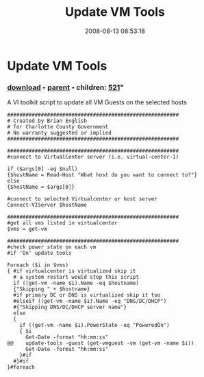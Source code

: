 ﻿---
pid:            520
parent:         519
children:       521
poster:         Brian English
title:          Update VM Tools
date:           2008-08-13 08:53:18
format:         posh
---

# Update VM Tools

### [download](520.ps1) - [parent](519.md) - children: [521](521.md)"

A VI toolkit script to update all VM Guests on the selected hosts

```posh
########################################################
# Created by Brian English
# for Charlotte County Government
# No warranty suggested or implied
########################################################

########################################################
#connect to VirtualCenter server (i.e. virtual-center-1)

if ($args[0] -eq $null)
{$hostName = Read-Host "What host do you want to connect to?"}
else
{$hostName = $args[0]}

#connect to selected Virtualcenter or host server
Connect-VIServer $hostName

########################################################
#get all vms listed in virtualcenter
$vms = get-vm

########################################################
#check power state on each vm
#if 'On' update tools

Foreach ($i in $vms) 
{ #if virtualcenter is virtualized skip it
  # a system restart would stop this script
  if ((get-vm -name $i).Name -eq $hostname)
  {"Skipping " + $hostname}
  #if primary DC or DNS is virtualized skip it too
  #elseif ((get-vm -name $i).Name -eq "DNS/DC/DHCP")
  #{"Skipping DNS/DC/DHCP server name"}
  else
  { 
    if ((get-vm -name $i).PowerState -eq "PoweredOn")
    { $i
      Get-Date -format "hh:mm:ss"
@@    update-tools -guest (get-vmguest -vm (get-vm -name $i))
      Get-Date -format "hh:mm:ss"
    }#if
  #}#if
}#foreach
```
